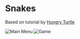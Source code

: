 # Snakes

Based on tutorial by [Hungry Turtle](https://www.youtube.com/watch?v=ppcBIHv_ZPs)

![Main Menu](https://imgur.com/R7KDVle.png)
![Game](https://imgur.com/Dcn2TNG.png)
